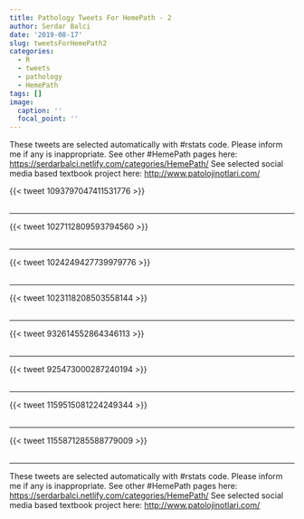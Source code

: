 ```yaml
---
title: Pathology Tweets For HemePath - 2
author: Serdar Balci
date: '2019-08-17'
slug: tweetsForHemePath2
categories:
  - R
  - tweets
  - pathology
  - HemePath
tags: []
image:
  caption: ''
  focal_point: ''
---
```



These tweets are selected automatically with #rstats code. Please inform me if any is inappropriate.
See other #HemePath pages here: https://serdarbalci.netlify.com/categories/HemePath/ 
See selected social media based textbook project here: http://www.patolojinotlari.com/

{{< tweet 1093797047411531776 >}}
<br>
<br>
<hr>
{{< tweet 1027112809593794560 >}}
<br>
<br>
<hr>
{{< tweet 1024249427739979776 >}}
<br>
<br>
<hr>
{{< tweet 1023118208503558144 >}}
<br>
<br>
<hr>
{{< tweet 932614552864346113 >}}
<br>
<br>
<hr>
{{< tweet 925473000287240194 >}}
<br>
<br>
<hr>
{{< tweet 1159515081224249344 >}}
<br>
<br>
<hr>
{{< tweet 1155871285588779009 >}}
<br>
<br>
<hr>


These tweets are selected automatically with #rstats code. Please inform me if any is inappropriate.
See other #HemePath pages here: https://serdarbalci.netlify.com/categories/HemePath/ 
See selected social media based textbook project here: http://www.patolojinotlari.com/

